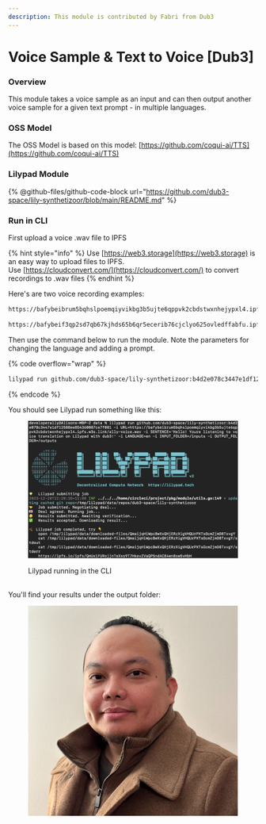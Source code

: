 ```yaml
---
description: This module is contributed by Fabri from Dub3
---
```


# Voice Sample & Text to Voice \[Dub3]

### Overview

This module takes a voice sample as an input and can then output another voice sample for a given text prompt - in multiple languages.

### OSS Model

The OSS Model is based on this model: [https://github.com/coqui-ai/TTS](https://github.com/coqui-ai/TTS)

### Lilypad Module

{% @github-files/github-code-block url="https://github.com/dub3-space/lily-synthetizoor/blob/main/README.md" %}

### Run in CLI

First upload a voice .wav file to IPFS

{% hint style="info" %}
Use [https://web3.storage](https://web3.storage) is an easy way to upload files to IPFS.\
Use [https://cloudconvert.com/](https://cloudconvert.com/) to convert recordings to .wav files
{% endhint %}

Here's are two voice recording examples:&#x20;

```bash
https://bafybeibrum5bqhslpoemqiyvikbg3b5ujte6qppvk2cbdstwxnhejypxl4.ipfs.w3s.link/ally-voice.wav
```

```bash
https://bafybeif3qp2sd7qb67kjhds65b6qr5ecerib76cjclyo625ovledffabfu.ipfs.w3s.link/
```

Then use the command below to run the module. Note the parameters for changing the language and adding a prompt.

{% code overflow="wrap" %}
```bash
lilypad run github.com/dub3-space/lily-synthetizoor:b4d2e078c3447e1df12588ee854360087ce7f081 -i URL=https://bafybeibrum5bqhslpoemqiyvikbg3b5ujte6qppvk2cbdstwxnhejypxl4.ipfs.w3s.link/ally-voice.wav -i SENTENCE='Hello! You are listening to voice translation on Lilypad with dub3!' -i LANGUAGE=en -i INPUT_FOLDER=/inputs -i OUTPUT_FOLDER=/outputs
```
{% endcode %}



You should see Lilypad run something like this:&#x20;

<figure><img src="../.gitbook/assets/image (22) (1).png" alt=""><figcaption><p>Lilypad running in the CLI</p></figcaption></figure>

\
You'll find your results under the output folder:

<figure><img src="../.gitbook/assets/image (1) (1) (1).png" alt=""><figcaption></figcaption></figure>

